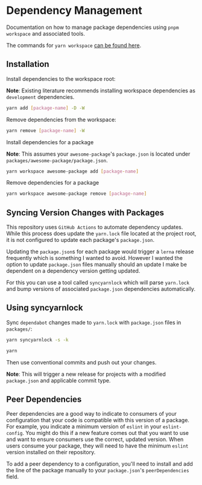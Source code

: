 # Dependency Management

Documentation on how to manage package dependencies using `pnpm workspace` and associated tools.

The commands for `yarn workspace` [can be found here](https://classic.yarnpkg.com/en/docs/cli/workspace).

## Installation

Install dependencies to the workspace root:

**Note**: Existing literature recommends installing workspace dependencies as `development` dependencies.

```bash
yarn add [package-name] -D -W
```

Remove dependencies from the workspace:

```bash
yarn remove [package-name] -W
```

Install dependencies for a package

**Note**: This assumes your `awesome-package`'s `package.json` is located under `packages/awesome-package/package.json`.

```bash
yarn workspace awesome-package add [package-name]
```

Remove dependencies for a package

```bash
yarn workspace awesome-package remove [package-name]
```

## Syncing Version Changes with Packages

This repository uses `GitHub Actions` to automate dependency updates. While this process does update the `yarn.lock` file located at the project root, it is not configured to update each package's `package.json`.

Updating the `package.json`s for each package would trigger a `lerna` release frequently which is something I wanted to avoid. However I wanted the option to update `package.json` files manually should an update I make be dependent on a dependency version getting updated.

For this you can use a tool called `syncyarnlock` which will parse `yarn.lock` and bump versions of associated `package.json` dependencies automatically.

## Using syncyarnlock

Sync `dependabot` changes made to `yarn.lock` with `package.json` files in `packages/`:

```bash
yarn syncyarnlock -s -k
```

```bash
yarn
```

Then use conventional commits and push out your changes.

**Note**: This will trigger a new release for projects with a modified `package.json` and applicable commit type.

## Peer Dependencies

Peer dependencies are a good way to indicate to consumers of your configuration that your code is compatible with this version of a package. For example, you indicate a minimum version of `eslint` in your `eslint-config`. You might do this if a new feature comes out that you want to use and want to ensure consumers use the correct, updated version. When users consume your package, they will need to have the minimum `eslint` version installed on their repository.

To add a peer dependency to a configuration, you'll need to install and add the line of the package manually to your `package.json`'s `peerDependencies` field.
